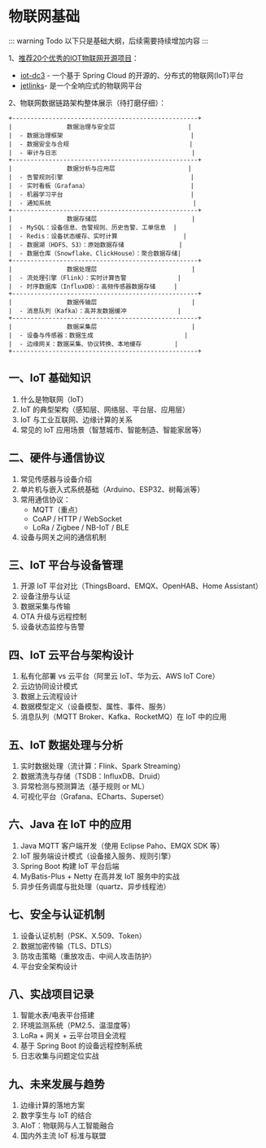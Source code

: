 # 物联网基础

::: warning Todo
以下只是基础大纲，后续需要持续增加内容
:::

1、[推荐20个优秀的IOT物联网开源项目](https://www.51cto.com/article/771609.html)：

 - [iot-dc3](https://doc.dc3.site/) - 一个基于 Spring Cloud 的开源的、分布式的物联网(IoT)平台
 - [jetlinks](https://gitee.com/jetlinks)-  是一个全响应式的物联网平台


2、物联网数据链路架构整体展示（待打磨仔细）：

```
+---------------------------------------------------+
|               数据治理与安全层                    |
|  - 数据治理框架                                   |
|  - 数据安全与合规                                 |
|  - 审计与日志                                     |
+---------------------------------------------------+
|               数据分析与应用层                    |
|  - 告警规则引擎                                   |
|  - 实时看板（Grafana）                            |
|  - 机器学习平台                                   |
|  - 通知系统                                       |
+---------------------------------------------------+
|               数据存储层                          |
|  - MySQL：设备信息、告警规则、历史告警、工单信息  |
|  - Redis：设备状态缓存、实时计算                  |
|  - 数据湖（HDFS、S3）：原始数据存储               |
|  - 数据仓库（Snowflake、ClickHouse）：聚合数据存储|
+---------------------------------------------------+
|               数据处理层                          |
|  - 流处理引擎（Flink）：实时计算告警              |
|  - 时序数据库（InfluxDB）：高频传感器数据存储     |
+---------------------------------------------------+
|               数据传输层                          |
|  - 消息队列（Kafka）：高并发数据缓冲              |
+---------------------------------------------------+
|               数据采集层                          |
|  - 设备与传感器：数据生成                         |
|  - 边缘网关：数据采集、协议转换、本地缓存         |
+---------------------------------------------------+
```

## 一、IoT 基础知识
1. 什么是物联网（IoT）
2. IoT 的典型架构（感知层、网络层、平台层、应用层）
3. IoT 与工业互联网、边缘计算的关系
4. 常见的 IoT 应用场景（智慧城市、智能制造、智能家居等）



## 二、硬件与通信协议
1. 常见传感器与设备介绍
2. 单片机与嵌入式系统基础（Arduino、ESP32、树莓派等）
3. 常用通信协议：
    - MQTT（重点）
    - CoAP / HTTP / WebSocket
    - LoRa / Zigbee / NB-IoT / BLE
4. 设备与网关之间的通信机制



## 三、IoT 平台与设备管理
1. 开源 IoT 平台对比（ThingsBoard、EMQX、OpenHAB、Home Assistant）
2. 设备注册与认证
3. 数据采集与传输
4. OTA 升级与远程控制
5. 设备状态监控与告警



## 四、IoT 云平台与架构设计
1. 私有化部署 vs 云平台（阿里云 IoT、华为云、AWS IoT Core）
2. 云边协同设计模式
3. 数据上云流程设计
4. 数据模型定义（设备模型、属性、事件、服务）
5. 消息队列（MQTT Broker、Kafka、RocketMQ）在 IoT 中的应用



## 五、IoT 数据处理与分析
1. 实时数据处理（流计算：Flink、Spark Streaming）
2. 数据清洗与存储（TSDB：InfluxDB、Druid）
3. 异常检测与预测算法（基于规则 or ML）
4. 可视化平台（Grafana、ECharts、Superset）



## 六、Java 在 IoT 中的应用
1. Java MQTT 客户端开发（使用 Eclipse Paho、EMQX SDK 等）
2. IoT 服务端设计模式（设备接入服务、规则引擎）
3. Spring Boot 构建 IoT 平台后端
4. MyBatis-Plus + Netty 在高并发 IoT 服务中的实战
5. 异步任务调度与批处理（quartz、异步线程池）



## 七、安全与认证机制
1. 设备认证机制（PSK、X.509、Token）
2. 数据加密传输（TLS、DTLS）
3. 防攻击策略（重放攻击、中间人攻击防护）
4. 平台安全架构设计



## 八、实战项目记录
1. 智能水表/电表平台搭建
2. 环境监测系统（PM2.5、温湿度等）
3. LoRa + 网关 + 云平台项目全流程
4. 基于 Spring Boot 的设备远程控制系统
5. 日志收集与问题定位实战



## 九、未来发展与趋势
1. 边缘计算的落地方案
2. 数字孪生与 IoT 的结合
3. AIoT：物联网与人工智能融合
4. 国内外主流 IoT 标准与联盟
